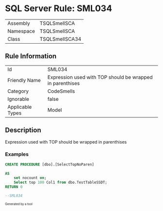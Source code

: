 ﻿# SQL Server Rule: SML034
  
|    |    |
|----|----|
| Assembly | TSQLSmellSCA |
| Namespace | TSQLSmellSCA |
| Class | TSQLSmellSCA34 |
  
## Rule Information
  
|    |    |
|----|----|
| Id | SML034 |
| Friendly Name | Expression used with TOP should be wrapped in parenthises |
| Category | CodeSmells |
| Ignorable | false |
| Applicable Types | Model  |
  
## Description
  
Expression used with TOP should be wrapped in parenthises
  
### Examples
  
```sql
CREATE PROCEDURE [dbo].[SelectTopNoParen]
	
AS
	set nocount on;
	Select top 100 Col1 from dbo.TestTableSSDT;
RETURN 0

--SML034

```
  
<sub><sup>Generated by a tool</sup></sub>

